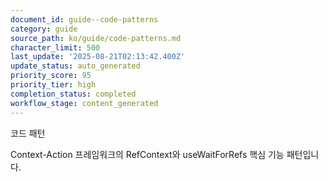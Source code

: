 ```yaml
---
document_id: guide--code-patterns
category: guide
source_path: ko/guide/code-patterns.md
character_limit: 500
last_update: '2025-08-21T02:13:42.400Z'
update_status: auto_generated
priority_score: 95
priority_tier: high
completion_status: completed
workflow_stage: content_generated
---
```

코드 패턴

Context-Action 프레임워크의 RefContext와 useWaitForRefs 핵심 기능 패턴입니다.
